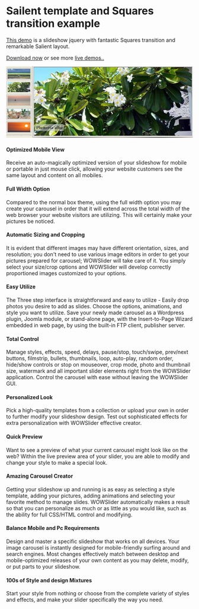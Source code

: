 # Sailent template and Squares transition example

[This demo](http://wowslider.com/slideshow-jquery-salient-squares-demo.html) is a slideshow jquery with fantastic Squares transition
and remarkable Salient layout. 

[Download now](http://wowslider.com/) or see more [live demos..](http://wowslider.com/demo.html)

<a href="http://wowslider.com/slideshow-jquery-salient-squares-demo.html">
  <img src="https://raw.githubusercontent.com/jq0/slideshow-jquery-salient-squares/master/slideshow-jquery-salient-squares.jpg">
</a>		
 
#### Optimized Mobile View
Receive an auto-magically optimized version of your slideshow for mobile or portable in just mouse click, allowing your website customers see the same layout and content on all mobiles.

#### Full Width Option
Compared to the normal box theme, using the full width option you may create your carousel in order that it will extend across the total width of the web browser your website visitors are utilizing. This will certainly make your pictures be noticed.

#### Automatic Sizing and Cropping
It is evident that different images may have different orientation, sizes, and resolution; you don't need to use various image editors in order to get your pictures prepared for carousel; WOWSlider will take care of it. You simply select your size/crop options and WOWSlider will develop correctly proportioned images customized to your options.

#### Easy Utilize
The Three step interface is straightforward and easy to utilize - Easily drop photos you desire to add as slides. Choose the options, animations, and style you want to utilize. Save your newly made carousel as a Wordpress plugin, Joomla module, or stand-alone page, with the Insert-to-Page Wizard embedded in web page, by using the built-in FTP client, publisher server.

#### Total Control
Manage styles, effects, speed, delays, pause/stop, touch/swipe, prev/next buttons, filmstrip, bullets, thumbnails, loop, auto-play, random order, hide/show controls or stop on mouseover, crop mode, photo and thumbnail size, watermark and all important slider elements right from the WOWSlider application. Control the carousel with ease without leaving the WOWSlider GUI.

#### Personalized Look
Pick a high-quality templates from a collection or upload your own in order to further modify your slideshow design. Test out sophisticated effects for extra personalization with WOWSlider effective creator.

#### Quick Preview
Want to see a preview of what your current carousel might look like on the web? Within the live preview area of your slider, you are able to modify and change your style to make a special look.

#### Amazing Carousel Creator
Getting your slideshow up and running is as easy as selecting a style template, adding your pictures, adding animations and selecting your favorite method to manage slides. WOWSlider automatically makes a result so that you can personalize as much or as little as you would like, such as the ability for full CSS/HTML control and modifying.

#### Balance Mobile and Pc Requirements
Design and master a specific slideshow that works on all devices. Your image carousel is instantly designed for mobile-friendly surfing around and search engines. Most changes effectively match between desktop and mobile-optimized releases of your own content as you may delete, modify, or put parts to your slideshow.

#### 100s of Style and design Mixtures
Start your style from nothing or choose from the complete variety of styles and effects, and make your slider specifically the way you need. 

